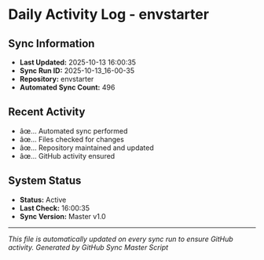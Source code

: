 ﻿# Daily Activity Log - envstarter

## Sync Information
- **Last Updated:** 2025-10-13 16:00:35
- **Sync Run ID:** 2025-10-13_16-00-35
- **Repository:** envstarter
- **Automated Sync Count:** 496

## Recent Activity
- âœ… Automated sync performed
- âœ… Files checked for changes
- âœ… Repository maintained and updated
- âœ… GitHub activity ensured

## System Status
- **Status:** Active
- **Last Check:** 16:00:35
- **Sync Version:** Master v1.0

---
*This file is automatically updated on every sync run to ensure GitHub activity.*
*Generated by GitHub Sync Master Script*
